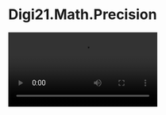# Digi21.Math.Precision

<video controls>
    <source src="https://digi21.blob.core.windows.net/videos-ayuda/desarrollo/1.%20Digi21.Math.Precision.mp4" type="video/mp4">
</video>




